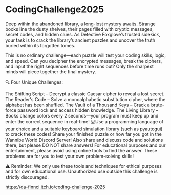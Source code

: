 # CodingChallenge2025

Deep within the abandoned library, a long-lost mystery awaits. Strange books line the dusty shelves, their pages filled with cryptic messages, secret codes, and hidden clues. As Detective Foxglove’s trusted sidekick, your task is to crack the library’s ancient puzzles and uncover the truth buried within its forgotten tomes.

This is no ordinary challenge—each puzzle will test your coding skills, logic, and speed. Can you decipher the encrypted messages, break the ciphers, and input the right sequences before time runs out? Only the sharpest minds will piece together the final mystery.

🔍 Four Unique Challenges:

The Shifting Script – Decrypt a classic Caesar cipher to reveal a lost secret.
The Reader's Code – Solve a monoalphabetic substitution cipher, where the alphabet has been shuffled.
The Vault of a Thousand Keys – Crack a brute-force password lock and access hidden knowledge.
The Living Library – Books change colors every 2 seconds—your program must keep up and enter the correct sequence in real-time!
💻Use a programming language of your choice and a suitable keyboard simulation library (such as pyautogui) to crack these codes! Share your finished puzzle or how far you got in the Wannibe World Discord Server! Also share and discuss code and solutions there, but please DO NOT share answers! For educational purposes and our entertainment, please avoid using online tools to find the answer. These problems are for you to test your own problem-solving skills!


⚠️ Reminder: We only use these tools and techniques for ethical purposes and for own educational use. Unauthorized use outside this challenge is strictly discouraged.

https://da-finnci.itch.io/coding-challenge-2025
